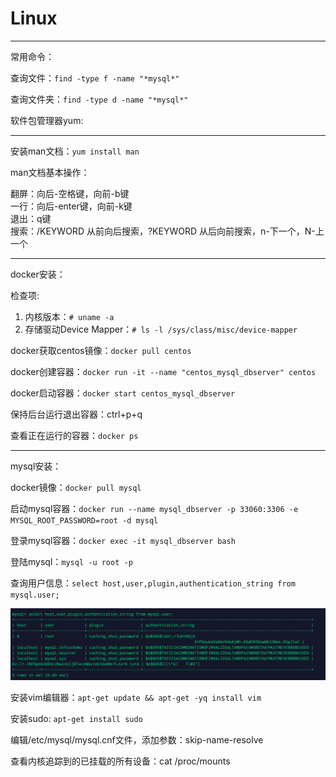 # Linux

---

常用命令：

查询文件：`find -type f -name "*mysql*"`

查询文件夹：`find -type d -name "*mysql*"`

软件包管理器yum:

---

安装man文档：`yum install man`

man文档基本操作：

翻屏：向后-空格键，向前-b键  
一行：向后-enter键，向前-k键  
退出：q键  
搜索：/KEYWORD 从前向后搜索，?KEYWORD 从后向前搜索，n-下一个，N-上一个

---

docker安装：

检查项:

1. 内核版本：`# uname -a`
2. 存储驱动Device Mapper：`# ls -l /sys/class/misc/device-mapper`

docker获取centos镜像：`docker pull centos`

docker创建容器：`docker run -it --name "centos_mysql_dbserver" centos`

docker启动容器：`docker start centos_mysql_dbserver`

保持后台运行退出容器：ctrl+p+q

查看正在运行的容器：`docker ps`

---

mysql安装：

docker镜像：`docker pull mysql`

启动mysql容器：`docker run --name mysql_dbserver -p 33060:3306 -e MYSQL_ROOT_PASSWORD=root -d mysql`

登录mysql容器：`docker exec -it mysql_dbserver bash`

登陆mysql：`mysql -u root -p`

查询用户信息：`select host,user,plugin,authentication_string from mysql.user;`

![userinfo](/docs/Linux/content/tl01_userinfo.png)

安装vim编辑器：`apt-get update && apt-get -yq install vim`

安装sudo: `apt-get install sudo`

编辑/etc/mysql/mysql.cnf文件，添加参数：skip-name-resolve


查看内核追踪到的已挂载的所有设备：cat /proc/mounts